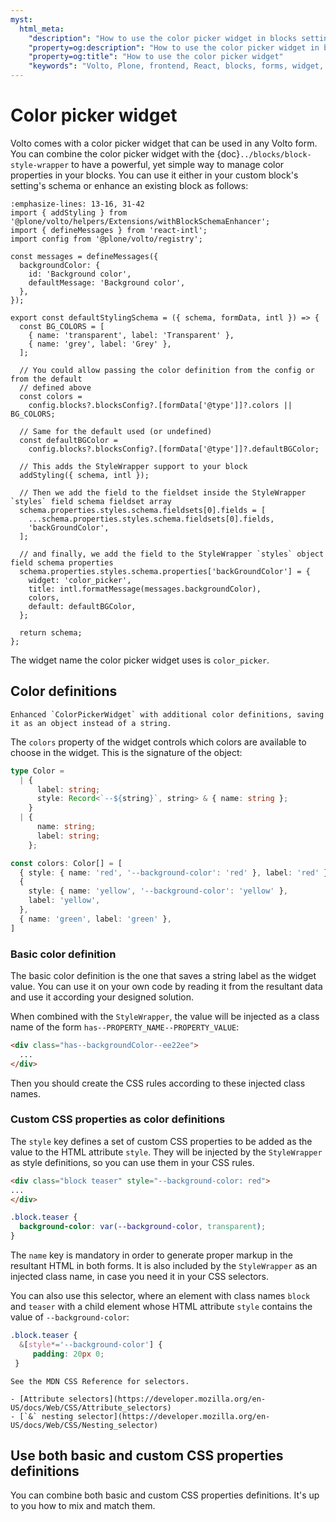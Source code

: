```yaml
---
myst:
  html_meta:
    "description": "How to use the color picker widget in blocks settings and forms"
    "property=og:description": "How to use the color picker widget in blocks settings and forms"
    "property=og:title": "How to use the color picker widget"
    "keywords": "Volto, Plone, frontend, React, blocks, forms, widget, color, picker"
---
```


# Color picker widget

Volto comes with a color picker widget that can be used in any Volto form.
You can combine the color picker widget with the {doc}`../blocks/block-style-wrapper` to have a powerful, yet simple way to manage color properties in your blocks.
You can use it either in your custom block's setting's schema or enhance an existing block as follows:

```{code-block} js
:emphasize-lines: 13-16, 31-42
import { addStyling } from '@plone/volto/helpers/Extensions/withBlockSchemaEnhancer';
import { defineMessages } from 'react-intl';
import config from '@plone/volto/registry';

const messages = defineMessages({
  backgroundColor: {
    id: 'Background color',
    defaultMessage: 'Background color',
  },
});

export const defaultStylingSchema = ({ schema, formData, intl }) => {
  const BG_COLORS = [
    { name: 'transparent', label: 'Transparent' },
    { name: 'grey', label: 'Grey' },
  ];

  // You could allow passing the color definition from the config or from the default
  // defined above
  const colors =
    config.blocks?.blocksConfig?.[formData['@type']]?.colors || BG_COLORS;

  // Same for the default used (or undefined)
  const defaultBGColor =
    config.blocks?.blocksConfig?.[formData['@type']]?.defaultBGColor;

  // This adds the StyleWrapper support to your block
  addStyling({ schema, intl });

  // Then we add the field to the fieldset inside the StyleWrapper `styles` field schema fieldset array
  schema.properties.styles.schema.fieldsets[0].fields = [
    ...schema.properties.styles.schema.fieldsets[0].fields,
    'backGroundColor',
  ];

  // and finally, we add the field to the StyleWrapper `styles` object field schema properties
  schema.properties.styles.schema.properties['backGroundColor'] = {
    widget: 'color_picker',
    title: intl.formatMessage(messages.backgroundColor),
    colors,
    default: defaultBGColor,
  };

  return schema;
};
```

The widget name the color picker widget uses is `color_picker`.

## Color definitions
```{versionchanged} 17.9.0
Enhanced `ColorPickerWidget` with additional color definitions, saving it as an object instead of a string.
```
The `colors` property of the widget controls which colors are available to choose in the widget.
This is the signature of the object:

```ts
type Color =
  | {
      label: string;
      style: Record<`--${string}`, string> & { name: string };
    }
  | {
      name: string;
      label: string;
    };

const colors: Color[] = [
  { style: { name: 'red', '--background-color': 'red' }, label: 'red' },
  {
    style: { name: 'yellow', '--background-color': 'yellow' },
    label: 'yellow',
  },
  { name: 'green', label: 'green' },
]
```

### Basic color definition

The basic color definition is the one that saves a string label as the widget value.
You can use it on your own code by reading it from the resultant data and use it according your designed solution.

When combined with the `StyleWrapper`, the value will be injected as a class name of the form `has--PROPERTY_NAME--PROPERTY_VALUE`:

```html
<div class="has--backgroundColor--ee22ee">
  ...
</div>
```

Then you should create the CSS rules according to these injected class names.

### Custom CSS properties as color definitions

The `style` key defines a set of custom CSS properties to be added as the value to the HTML attribute `style`.
They will be injected by the `StyleWrapper` as style definitions, so you can use them in your CSS rules.

```html
<div class="block teaser" style="--background-color: red">
...
</div>
```

```css
.block.teaser {
  background-color: var(--background-color, transparent);
}
```

The `name` key is mandatory in order to generate proper markup in the resultant HTML in both forms.
It is also included by the `StyleWrapper` as an injected class name, in case you need it in your CSS selectors.

You can also use this selector, where an element with class names `block` and `teaser` with a child element whose HTML attribute `style` contains the value of `--background-color`:

```css
.block.teaser {
  &[style*='--background-color'] {
     padding: 20px 0;
 }
 ```

```{seealso}
See the MDN CSS Reference for selectors.

- [Attribute selectors](https://developer.mozilla.org/en-US/docs/Web/CSS/Attribute_selectors)
- [`&` nesting selector](https://developer.mozilla.org/en-US/docs/Web/CSS/Nesting_selector)
```


## Use both basic and custom CSS properties definitions

You can combine both basic and custom CSS properties definitions.
It's up to you how to mix and match them.
